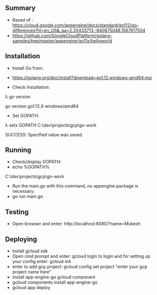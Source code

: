 ## Summary ##

* Based of : https://cloud.google.com/appengine/docs/standard/go112/go-differences?hl=en_US&_ga=2.20433713.-840675048.1567617504
* https://github.com/GoogleCloudPlatform/golang-samples/tree/master/appengine/go11x/helloworld

## Installation ##

* Install Go from:
* https://golang.org/doc/install?download=go1.12.windows-amd64.msi

* Check Installation:

λ go version

go version go1.12.9 windows/amd64

* Set GOPATH:

λ setx GOPATH C:\dev\projects\gcp\go-work

SUCCESS: Specified value was saved.


## Running ##

* Check/display GOPATH:
* echo %GOPATH%

C:\dev\projects\gcp\go-work

* Run the main.go with this command, no appengine package is necessary:
* go run main.go

## Testing ##
* Open browser and enter: http://localhost:8080/?name=Mukesh


## Deploying ##
* Install gcloud sdk
* Open cmd prompt and enter: gcloud login to login and for setting up your config enter: gcloud init
* enter to add gcp project: gcloud config set project "enter your gcp project name here"
* Install app-engine-go gcloud component
* gcloud components install app-engine-go
* gcloud app deploy